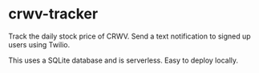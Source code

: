 # crwv-tracker
Track the daily stock price of CRWV. Send a text notification to signed up users using Twilio.

This uses a SQLite database and is serverless. Easy to deploy locally. 
